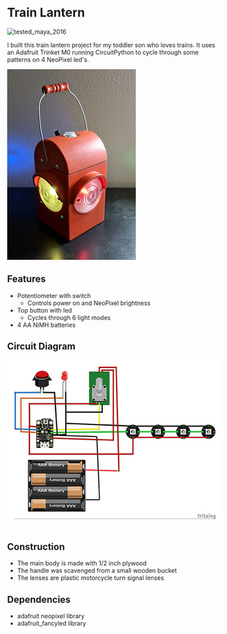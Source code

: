 # Train Lantern
![tested_maya_2016](https://img.shields.io/badge/CircuitPython-Trinket%20M0-642b90.svg?style=flat)

I built this train lantern project for my toddler son who loves trains.  It uses an Adafruit Trinket M0 running CircuitPython to cycle through some patterns on 4 NeoPixel led's.

![Final Image](.extra/train_lantern.jpg?s=200)

## Features
* Potentiometer with switch
    * Controls power on and NeoPixel brightness
* Top button with led
    * Cycles through 6 light modes
* 4 AA NiMH batteries

## Circuit Diagram
![Diagram](.extra/train_lantern_bb.jpg?s=200)

## Construction
* The main body is made with 1/2 inch plywood
* The handle was scavenged from a small wooden bucket
* The lenses are plastic motorcycle turn signal lenses

## Dependencies
* adafruit neopixel library
* adafruit_fancyled library